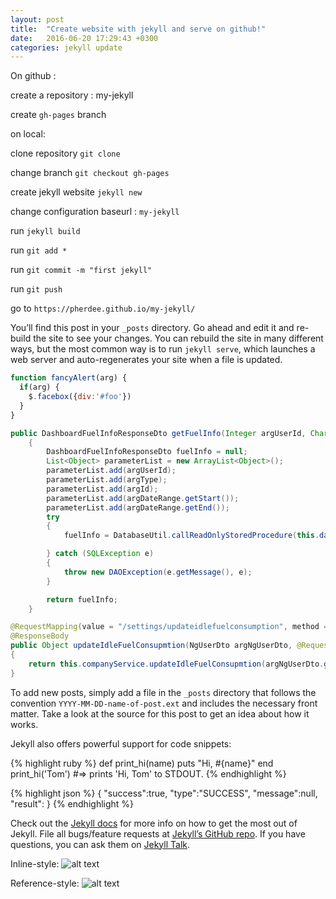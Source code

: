 ```yaml
---
layout: post
title:  "Create website with jekyll and serve on github!"
date:   2016-06-20 17:29:43 +0300
categories: jekyll update
---
```

On github :

create a repository : my-jekyll

create `gh-pages` branch

on local:

clone repository `git clone`

change branch `git checkout gh-pages`

create jekyll website `jekyll new`

change configuration baseurl : `my-jekyll`

run `jekyll build`


run `git add *`

run `git commit -m "first jekyll"`

run `git push`

go to `https://pherdee.github.io/my-jekyll/`

You’ll find this post in your `_posts` directory. Go ahead and edit it and re-build the site to see your changes. You can rebuild the site in many different ways, but the most common way is to run `jekyll serve`, which launches a web server and auto-regenerates your site when a file is updated.

```javascript
function fancyAlert(arg) {
  if(arg) {
    $.facebox({div:'#foo'})
  }
}
```

```java
public DashboardFuelInfoResponseDto getFuelInfo(Integer argUserId, Character argType, Integer argId, DateRangeDto argDateRange)
	{
		DashboardFuelInfoResponseDto fuelInfo = null;
		List<Object> parameterList = new ArrayList<Object>();
		parameterList.add(argUserId);
		parameterList.add(argType);
		parameterList.add(argId);
		parameterList.add(argDateRange.getStart());
		parameterList.add(argDateRange.getEnd());
		try
		{
			fuelInfo = DatabaseUtil.callReadOnlyStoredProcedure(this.dataSource, StoredProcedureEnum.s_getDashboardFuelInfo, parameterList, new DashboardFuelInfoExtractor());

		} catch (SQLException e)
		{
			throw new DAOException(e.getMessage(), e);
		}

		return fuelInfo;
	}
```

```java
@RequestMapping(value = "/settings/updateidlefuelconsumption", method = RequestMethod.POST)
@ResponseBody
public Object updateIdleFuelConsupmtion(NgUserDto argNgUserDto, @RequestBody @Valid FloatParamDto argFloatParam)
{
	return this.companyService.updateIdleFuelConsupmtion(argNgUserDto.getUserCompanyId(), argFloatParam.getFloatParam());
}
```

To add new posts, simply add a file in the `_posts` directory that follows the convention `YYYY-MM-DD-name-of-post.ext` and includes the necessary front matter. Take a look at the source for this post to get an idea about how it works.

Jekyll also offers powerful support for code snippets:

{% highlight ruby %}
def print_hi(name)
  puts "Hi, #{name}"
end
print_hi('Tom')
#=> prints 'Hi, Tom' to STDOUT.
{% endhighlight %}

{% highlight json %}
{
"success":true,
"type":"SUCCESS",
"message":null,
"result":
}
{% endhighlight %}

Check out the [Jekyll docs][jekyll-docs] for more info on how to get the most out of Jekyll. File all bugs/feature requests at [Jekyll’s GitHub repo][jekyll-gh]. If you have questions, you can ask them on [Jekyll Talk][jekyll-talk].

Inline-style:
![alt text](http://ferdisonmezay.com/2015/images/0.jpg "Logo Title Text 1")

Reference-style:
![alt text][logo]

[logo]:http://ferdisonmezay.com/2015/images/0.jpg "Logo Title Text 2"

[jekyll-docs]: http://jekyllrb.com/docs/home
[jekyll-gh]:   https://github.com/jekyll/jekyll
[jekyll-talk]: https://talk.jekyllrb.com/
